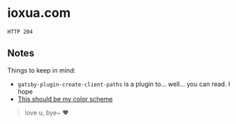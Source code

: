# ioxua.com

`HTTP 204`

## Notes

Things to keep in mind:
- `gatsby-plugin-create-client-paths` is a plugin to... well... you can read. I hope
- [This should be my color scheme](https://coolors.co/141414-7b287d-ff3366-fcca46-f4faff)


> love u, bye~ ❤️️
